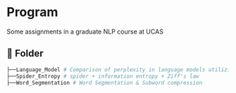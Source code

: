 <!--
 * Copyright (c) 2023 by Huanxuan Liao, huanxuanliao@gmail.com, All Rights Reserved. 
 * @Author: Xnhyacinth, Xnhyacinth@qq.com
 * @Date: 2023-11-13 05:30:22
-->
# Program
Some assignments in a graduate NLP course at UCAS

## 📁 Folder

```bash
├──Language_Model # Comparison of perplexity in language models utilizing different networks
├──Spider_Entropy # spider + information entropy + Ziff's law
├──Word_Segmentation # Word Segmentation & Subword compression
```